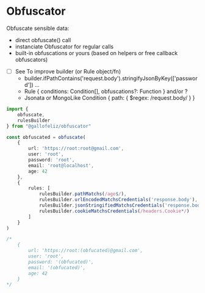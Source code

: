 # Obfuscator

Obfuscate sensible data:
- direct obfuscate() call
- instanciate Obfuscator for regular calls
- built-in obfuscations or yours (based on helpers or free callback obfuscators)
- [ ] See To improve builder (or Rule object/fn)
  - builder.ifPathContains('request.body').stringifyJsonByKey(['password']) ...
  - Rule { conditions: Condition[], obfuscations?: Function } and/or ?
  - Jsonata or MongoLike Condition { path: { $regex: /request\.body/ } }

```typescript
import {
    obfuscate,
    rulesBuilder
} from "@gallofeliz/obfuscator"

const obfuscated = obfuscate(
    {
        url: 'https://root:root@gmail.com',
        user: 'root',
        password: 'root',
        email: 'root@localhost',
        age: 42
    },
    {
        rules: [
            rulesBuilder.pathMatchs(/age$/),
            rulesBuilder.urlEncodedMatchsCredentials('response.body'),
            rulesBuilder.jsonStringifiedMatchsCredentials('response.body2'),
            rulesBuilder.cookieMatchsCredentials(/headers.Cookie*/)
        ]
    }
)

/*
    {
        url: 'https://root:(obfucated)@gmail.com',
        user: 'root',
        password: '(obfucated)',
        email: '(obfucated)',
        age: 42
    }
*/
```
